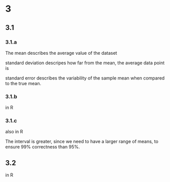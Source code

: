 # 3

## 3.1

### 3.1.a

The mean describes the average value of the dataset

standard deviation descripes how far from the mean, the average data point is

standard error describes the variability of the sample mean when compared to the true mean.

### 3.1.b

in R

### 3.1.c

also in R

The interval is greater, since we need to have a larger range of means, to ensure 99% correctness than 95%.

## 3.2

in R
